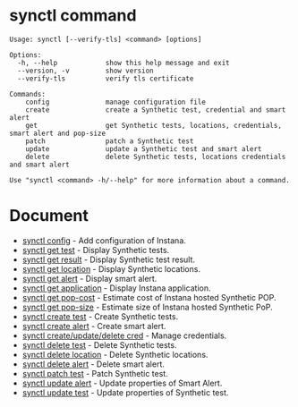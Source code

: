 # synctl command
```
Usage: synctl [--verify-tls] <command> [options]

Options:
  -h, --help            show this help message and exit
  --version, -v         show version
  --verify-tls          verify tls certificate

Commands:
    config              manage configuration file
    create              create a Synthetic test, credential and smart alert
    get                 get Synthetic tests, locations, credentials, smart alert and pop-size
    patch               patch a Synthetic test
    update              update a Synthetic test and smart alert
    delete              delete Synthetic tests, locations credentials and smart alert

Use "synctl <command> -h/--help" for more information about a command.
```

# Document
- [synctl config](synctl-config.md) - Add configuration of Instana.
- [synctl get test](synctl-get-test.md) - Display Synthetic tests.
- [synctl get result](synctl-get-result.md) - Display Synthetic test result.
- [synctl get location](synctl-get-loc.md) - Display Synthetic locations.
- [synctl get alert](synctl-get-alert.md) - Display smart alert.
- [synctl get application](synctl-get-app.md) - Display Instana application.
- [synctl get pop-cost](synctl-get-cost.md) - Estimate cost of Instana hosted Synthetic POP.
- [synctl get pop-size](synctl-get-size.md) - Estimate size of Instana hosted Synthetic PoP.
- [synctl create test](synctl-create-test.md) - Create Synthetic tests.
- [synctl create alert](synctl-create-alert.md) - Create smart alert.
- [synctl create/update/delete cred](synctl-credential.md) - Manage credentials.
- [synctl delete test](synctl-delete-test.md) - Delete Synthetic tests.
- [synctl delete location](synctl-delete-loc.md) - Delete Synthetic locations.
- [synctl delete alert](synctl-delete-alert.md) - Delete smart alert.
- [synctl patch test](synctl-patch-test.md) - Patch Synthetic test.
- [synctl update alert](synctl-update-alert.md) - Update properties of Smart Alert.
- [synctl update test](synctl-update-test.md) - Update properties of Synthetic test.
